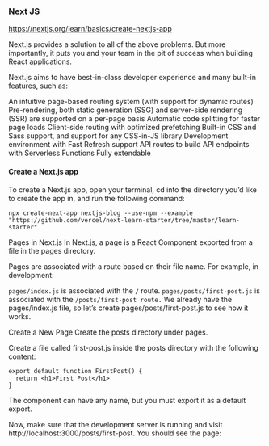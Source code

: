 ### Next JS

https://nextjs.org/learn/basics/create-nextjs-app

Next.js provides a solution to all of the above problems. But more importantly, it puts you and your team in the pit of success when building React applications.

Next.js aims to have best-in-class developer experience and many built-in features, such as:

An intuitive page-based routing system (with support for dynamic routes)
Pre-rendering, both static generation (SSG) and server-side rendering (SSR) are supported on a per-page basis
Automatic code splitting for faster page loads
Client-side routing with optimized prefetching
Built-in CSS and Sass support, and support for any CSS-in-JS library
Development environment with Fast Refresh support
API routes to build API endpoints with Serverless Functions
Fully extendable

#### Create a Next.js app
To create a Next.js app, open your terminal, cd into the directory you’d like to create the app in, and run the following command:

`npx create-next-app nextjs-blog --use-npm --example "https://github.com/vercel/next-learn-starter/tree/master/learn-starter"`

Pages in Next.js
In Next.js, a page is a React Component exported from a file in the pages directory.

Pages are associated with a route based on their file name. For example, in development:

`pages/index.js` is associated with the `/` route.
`pages/posts/first-post.js` is associated with the `/posts/first-post route.`
We already have the pages/index.js file, so let’s create pages/posts/first-post.js to see how it works.

Create a New Page
Create the posts directory under pages.

Create a file called first-post.js inside the posts directory with the following content:

```
export default function FirstPost() {
  return <h1>First Post</h1>
}
```

The component can have any name, but you must export it as a default export.

Now, make sure that the development server is running and visit http://localhost:3000/posts/first-post. You should see the page:
